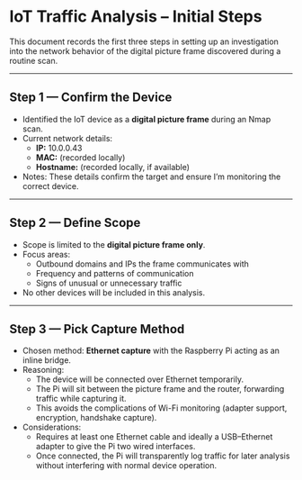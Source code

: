 # IoT Traffic Analysis – Initial Steps

This document records the first three steps in setting up an investigation into the network behavior of the digital picture frame discovered during a routine scan.

---

## Step 1 — Confirm the Device
- Identified the IoT device as a **digital picture frame** during an Nmap scan.  
- Current network details:  
  - **IP:** 10.0.0.43  
  - **MAC:** (recorded locally)  
  - **Hostname:** (recorded locally, if available)  
- Notes: These details confirm the target and ensure I’m monitoring the correct device.

---

## Step 2 — Define Scope
- Scope is limited to the **digital picture frame only**.  
- Focus areas:  
  - Outbound domains and IPs the frame communicates with  
  - Frequency and patterns of communication  
  - Signs of unusual or unnecessary traffic  
- No other devices will be included in this analysis.

---

## Step 3 — Pick Capture Method
- Chosen method: **Ethernet capture** with the Raspberry Pi acting as an inline bridge.  
- Reasoning:  
  - The device will be connected over Ethernet temporarily.  
  - The Pi will sit between the picture frame and the router, forwarding traffic while capturing it.  
  - This avoids the complications of Wi-Fi monitoring (adapter support, encryption, handshake capture).  
- Considerations:  
  - Requires at least one Ethernet cable and ideally a USB–Ethernet adapter to give the Pi two wired interfaces.  
  - Once connected, the Pi will transparently log traffic for later analysis without interfering with normal device operation.  
